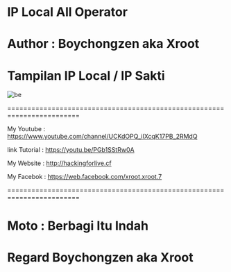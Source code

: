 # IP Local All Operator 

# Author : Boychongzen aka Xroot

# Tampilan IP Local / IP Sakti 
![be](https://raw.githubusercontent.com/boychongzen18/IPLocal/master/ipscan.jpg)

========================================================================

My Youtube : https://www.youtube.com/channel/UCKdOPQ_iIXcqK17PB_2RMdQ

link Tutorial : https://youtu.be/PGb1SStRw0A

My Website : http://hackingforlive.cf

My Facebok : https://web.facebook.com/xroot.xroot.7

========================================================================

# Moto : Berbagi Itu Indah


# Regard Boychongzen aka Xroot
